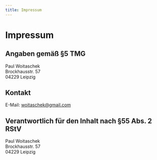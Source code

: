 ```yaml
---
title: Impressum
---
```

# Impressum

## Angaben gemäß §5 TMG

Paul Woitaschek  
Brockhausstr. 57  
04229 Leipzig

## Kontakt

E-Mail: woitaschek@gmail.com

## Verantwortlich für den Inhalt nach §55 Abs. 2 RStV

Paul Woitaschek  
Brockhausstr. 57  
04229 Leipzig
